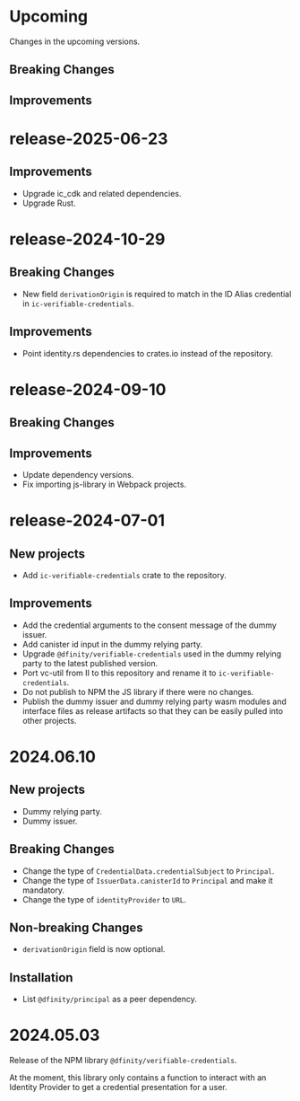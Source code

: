# Upcoming

Changes in the upcoming versions.

## Breaking Changes

## Improvements

# release-2025-06-23

## Improvements

- Upgrade ic_cdk and related dependencies.
- Upgrade Rust.

# release-2024-10-29

## Breaking Changes

- New field `derivationOrigin` is required to match in the ID Alias credential in `ic-verifiable-credentials`.

## Improvements

- Point identity.rs dependencies to crates.io instead of the repository.

# release-2024-09-10

## Breaking Changes

## Improvements

- Update dependency versions.
- Fix importing js-library in Webpack projects.

# release-2024-07-01

## New projects

- Add `ic-verifiable-credentials` crate to the repository.

## Improvements

- Add the credential arguments to the consent message of the dummy issuer.
- Add canister id input in the dummy relying party.
- Upgrade `@dfinity/verifiable-credentials` used in the dummy relying party to the latest published version.
- Port vc-util from II to this repository and rename it to `ic-verifiable-credentials`.
- Do not publish to NPM the JS library if there were no changes.
- Publish the dummy issuer and dummy relying party wasm modules and interface files as release artifacts so that they can be easily pulled into other projects.

# 2024.06.10

## New projects

- Dummy relying party.
- Dummy issuer.

## Breaking Changes

- Change the type of `CredentialData.credentialSubject` to `Principal`.
- Change the type of `IssuerData.canisterId` to `Principal` and make it mandatory.
- Change the type of `identityProvider` to `URL`.

## Non-breaking Changes

- `derivationOrigin` field is now optional.

## Installation

- List `@dfinity/principal` as a peer dependency.

# 2024.05.03

Release of the NPM library `@dfinity/verifiable-credentials`.

At the moment, this library only contains a function to interact with an Identity Provider to get a credential presentation for a user.
